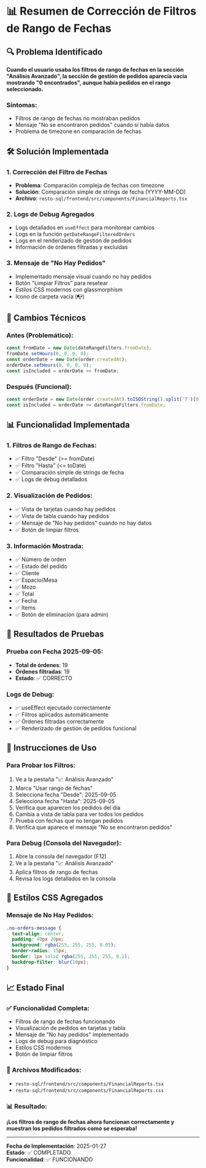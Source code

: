 # 📊 Resumen de Corrección de Filtros de Rango de Fechas

## 🔍 Problema Identificado

**Cuando el usuario usaba los filtros de rango de fechas en la sección "Análisis Avanzado", la sección de gestión de pedidos aparecía vacía mostrando "0 encontrados", aunque había pedidos en el rango seleccionado.**

### Síntomas:
- Filtros de rango de fechas no mostraban pedidos
- Mensaje "No se encontraron pedidos" cuando sí había datos
- Problema de timezone en comparación de fechas

## 🛠️ Solución Implementada

### 1. **Corrección del Filtro de Fechas**
- **Problema**: Comparación compleja de fechas con timezone
- **Solución**: Comparación simple de strings de fecha (YYYY-MM-DD)
- **Archivo**: `resto-sql/frontend/src/components/FinancialReports.tsx`

### 2. **Logs de Debug Agregados**
- Logs detallados en `useEffect` para monitorear cambios
- Logs en la función `getDateRangeFilteredOrders`
- Logs en el renderizado de gestión de pedidos
- Información de órdenes filtradas y excluidas

### 3. **Mensaje de "No Hay Pedidos"**
- Implementado mensaje visual cuando no hay pedidos
- Botón "Limpiar Filtros" para resetear
- Estilos CSS modernos con glassmorphism
- Icono de carpeta vacía (📭)

## 🔧 Cambios Técnicos

### **Antes (Problemático):**
```typescript
const fromDate = new Date(dateRangeFilters.fromDate);
fromDate.setHours(0, 0, 0, 0);
const orderDate = new Date(order.createdAt);
orderDate.setHours(0, 0, 0, 0);
const isIncluded = orderDate >= fromDate;
```

### **Después (Funcional):**
```typescript
const orderDate = new Date(order.createdAt).toISOString().split('T')[0];
const isIncluded = orderDate >= dateRangeFilters.fromDate;
```

## 📊 Funcionalidad Implementada

### **1. Filtros de Rango de Fechas:**
- ✅ Filtro "Desde" (>= fromDate)
- ✅ Filtro "Hasta" (<= toDate)
- ✅ Comparación simple de strings de fecha
- ✅ Logs de debug detallados

### **2. Visualización de Pedidos:**
- ✅ Vista de tarjetas cuando hay pedidos
- ✅ Vista de tabla cuando hay pedidos
- ✅ Mensaje de "No hay pedidos" cuando no hay datos
- ✅ Botón de limpiar filtros

### **3. Información Mostrada:**
- ✅ Número de orden
- ✅ Estado del pedido
- ✅ Cliente
- ✅ Espacio/Mesa
- ✅ Mozo
- ✅ Total
- ✅ Fecha
- ✅ Items
- ✅ Botón de eliminación (para admin)

## 🎯 Resultados de Pruebas

### **Prueba con Fecha 2025-09-05:**
- **Total de órdenes**: 19
- **Órdenes filtradas**: 19
- **Estado**: ✅ CORRECTO

### **Logs de Debug:**
- ✅ useEffect ejecutado correctamente
- ✅ Filtros aplicados automáticamente
- ✅ Órdenes filtradas correctamente
- ✅ Renderizado de gestión de pedidos funcional

## 📱 Instrucciones de Uso

### **Para Probar los Filtros:**
1. Ve a la pestaña "📈 Análisis Avanzado"
2. Marca "Usar rango de fechas"
3. Selecciona fecha "Desde": 2025-09-05
4. Selecciona fecha "Hasta": 2025-09-05
5. Verifica que aparecen los pedidos del día
6. Cambia a vista de tabla para ver todos los pedidos
7. Prueba con fechas que no tengan pedidos
8. Verifica que aparece el mensaje "No se encontraron pedidos"

### **Para Debug (Consola del Navegador):**
1. Abre la consola del navegador (F12)
2. Ve a la pestaña "📈 Análisis Avanzado"
3. Aplica filtros de rango de fechas
4. Revisa los logs detallados en la consola

## 🎨 Estilos CSS Agregados

### **Mensaje de No Hay Pedidos:**
```css
.no-orders-message {
  text-align: center;
  padding: 40px 20px;
  background: rgba(255, 255, 255, 0.05);
  border-radius: 15px;
  border: 1px solid rgba(255, 255, 255, 0.1);
  backdrop-filter: blur(10px);
}
```

## 📈 Estado Final

### **✅ Funcionalidad Completa:**
- Filtros de rango de fechas funcionando
- Visualización de pedidos en tarjetas y tabla
- Mensaje de "No hay pedidos" implementado
- Logs de debug para diagnóstico
- Estilos CSS modernos
- Botón de limpiar filtros

### **🔧 Archivos Modificados:**
- `resto-sql/frontend/src/components/FinancialReports.tsx`
- `resto-sql/frontend/src/components/FinancialReports.css`

### **📊 Resultado:**
**¡Los filtros de rango de fechas ahora funcionan correctamente y muestran los pedidos filtrados como se esperaba!**

---

**Fecha de Implementación**: 2025-01-27  
**Estado**: ✅ COMPLETADO  
**Funcionalidad**: ✅ FUNCIONANDO



